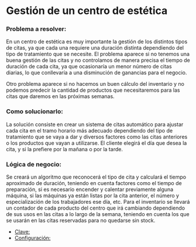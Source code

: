 # Gestión de un centro de estética

### Problema a resolver:
En un centro de estética es muy importante la gestión de los distintos tipos de citas, ya que cada una requiere una duración distinta dependiendo del tipo de tratamiento que se necesite. El problema aparece si no tenemos una buena gestión de las citas y no controlamos de manera precisa el tiempo de duración de cada cita, ya que ocasionaría un menor número de citas diarias, lo que conllevaría a una disminución de ganancias para el negocio.

Otro problema aparece si no hacemos un buen cálculo del inventario y no podemos predecir la cantidad de productos que necesitaremos para las citas que daremos en las próximas semanas.


### Como solucionarlo:
La solución consiste en crear un sistema de citas automático para ajustar cada cita en el tramo horario más adecuado dependiendo del tipo de tratamiento que se vaya a dar y diversos factores como las citas anteriores o los productos que vayan a utilizarse. El cliente elegirá el día que desea la cita, y si la prefiere por la mañana o por la tarde.

### Lógica de negocio:
Se creará un algoritmo que reconocerá el tipo de cita y calculará el tiempo aproximado de duración, teniendo en cuenta factores como el tiempo de preparación, si es necesario encender y calentar previamente alguna máquina, si las máquinas ya están listas por la cita anterior, el número y especialización de los trabajadores ese día, etc.
Para el inventario se llevará un contador de cada producto del centro que irá cambiando dependiendo de sus usos en las citas a lo largo de la semana, teniendo en cuenta los que se usarán en las citas reservadas para no quedarse sin stock.
  
  
* [Clave: ](Configuracion/clavepublica.png)
* [Configuración: ](Configuracion/config.png)
